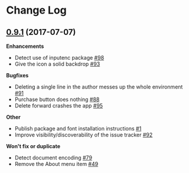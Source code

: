 # Change Log

## [0.9.1](https://github.com/ktraunmueller/Compositor/tree/0.9.1) (2017-07-07)
**Enhancements**

- Detect use of inputenc package [\#98](https://github.com/ktraunmueller/Compositor/issues/98)
- Give the icon a solid backdrop [\#93](https://github.com/ktraunmueller/Compositor/issues/93)

**Bugfixes**

- Deleting a single line in the author messes up the whole environment [\#91](https://github.com/ktraunmueller/Compositor/issues/91)
- Purchase button does nothing [\#88](https://github.com/ktraunmueller/Compositor/issues/88)
- Delete forward crashes the app [\#95](https://github.com/ktraunmueller/Compositor/issues/95)

**Other**

- Publish package and font installation instructions [\#1](https://github.com/ktraunmueller/Compositor/issues/1)
- Improve visibility/discoverability of the issue tracker [\#92](https://github.com/ktraunmueller/Compositor/issues/92)

**Won't fix or duplicate**

- Detect document encoding [\#79](https://github.com/ktraunmueller/Compositor/issues/79)
- Remove the About menu item [\#49](https://github.com/ktraunmueller/Compositor/issues/49)
